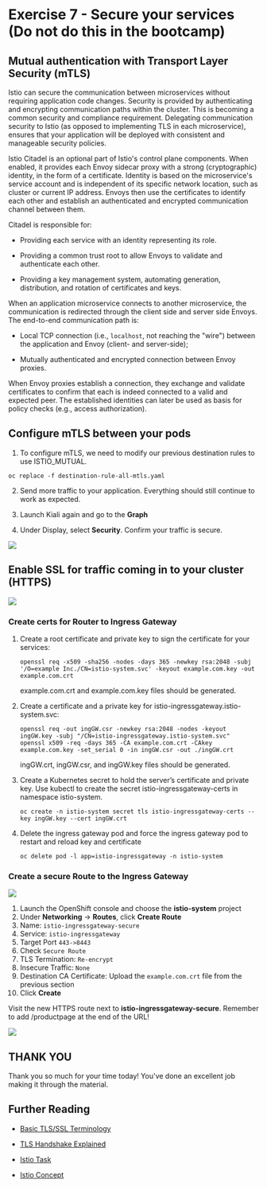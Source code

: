 # Exercise 7 - Secure your services (Do not do this in the bootcamp)

## Mutual authentication with Transport Layer Security (mTLS)

Istio can secure the communication between microservices without requiring application code changes. Security is provided by authenticating and encrypting communication paths within the cluster. This is becoming a common security and compliance requirement. Delegating communication security to Istio (as opposed to implementing TLS in each microservice), ensures that your application will be deployed with consistent and manageable security policies.

Istio Citadel is an optional part of Istio's control plane components. When enabled, it provides each Envoy sidecar proxy with a strong (cryptographic) identity, in the form of a certificate.
Identity is based on the microservice's service account and is independent of its specific network location, such as cluster or current IP address.
Envoys then use the certificates to identify each other and establish an authenticated and encrypted communication channel between them.

Citadel is responsible for:

* Providing each service with an identity representing its role.

* Providing a common trust root to allow Envoys to validate and authenticate each other.

* Providing a key management system, automating generation, distribution, and rotation of certificates and keys.

When an application microservice connects to another microservice, the communication is redirected through the client side and server side Envoys. The end-to-end communication path is:

* Local TCP connection (i.e., `localhost`, not reaching the "wire") between the application and Envoy (client- and server-side);

* Mutually authenticated and encrypted connection between Envoy proxies.

When Envoy proxies establish a connection, they exchange and validate certificates to confirm that each is indeed connected to a valid and expected peer. The established identities can later be used as basis for policy checks (e.g., access authorization).

## Configure mTLS between your pods

1.  To configure mTLS, we need to modify our previous destination rules to use ISTIO_MUTUAL. 

```shell
oc replace -f destination-rule-all-mtls.yaml
```

2. Send more traffic to your application. Everything should still continue to work as expected.

3. Launch Kiali again and go to the **Graph**

4. Under Display, select **Security**. Confirm your traffic is secure.

![](../README_images/kiali-security.png)


## Enable SSL for traffic coming in to your cluster (HTTPS)

![](../README_images/reencrypt.png)

### Create certs for Router to Ingress Gateway

1. Create a root certificate and private key to sign the certificate for your services:
    ```
    openssl req -x509 -sha256 -nodes -days 365 -newkey rsa:2048 -subj '/O=example Inc./CN=istio-system.svc' -keyout example.com.key -out example.com.crt
    ```
    example.com.crt and example.com.key files should be generated.

2. Create a certificate and a private key for istio-ingressgateway.istio-system.svc:
    ```
    openssl req -out ingGW.csr -newkey rsa:2048 -nodes -keyout ingGW.key -subj "/CN=istio-ingressgateway.istio-system.svc"
    openssl x509 -req -days 365 -CA example.com.crt -CAkey example.com.key -set_serial 0 -in ingGW.csr -out ./ingGW.crt
    ```
    ingGW.crt, ingGW.csr, and ingGW.key files should be generated.

3. Create a Kubernetes secret to hold the server’s certificate and private key. Use kubectl to create the secret istio-ingressgateway-certs in namespace istio-system.
    ```
    oc create -n istio-system secret tls istio-ingressgateway-certs --key ingGW.key --cert ingGW.crt
    ```

4. Delete the ingress gateway pod and force the ingress gateway pod to restart and reload key and certificate
    ```
    oc delete pod -l app=istio-ingressgateway -n istio-system
    ```

### Create a secure Route to the Ingress Gateway

![](../README_images/secure-route-create.png)

1. Launch the OpenShift console and choose the **istio-system** project
2. Under **Networking** -> **Routes**, click **Create Route**
3. Name: `istio-ingressgateway-secure`
4. Service: `istio-ingressgateway`
5. Target Port `443->8443`
6. Check `Secure Route`
7. TLS Termination: `Re-encrypt`
8. Insecure Traffic: `None`
9. Destination CA Certificate: Upload the `example.com.crt` file from the previous section
10. Click **Create**

Visit the new HTTPS route next to **istio-ingressgateway-secure**. Remember to add /productpage at the end of the URL!

![](../README_images/https-route.png)

## THANK YOU

Thank you so much for your time today!  You've done an excellent job making it through the material.

## Further Reading

* [Basic TLS/SSL Terminology](https://dzone.com/articles/tlsssl-terminology-and-basics)

* [TLS Handshake Explained](https://www.ibm.com/support/knowledgecenter/en/SSFKSJ_7.1.0/com.ibm.mq.doc/sy10660_.htm)

* [Istio Task](https://istio.io/docs/tasks/security/mutual-tls.html)

* [Istio Concept](https://istio.io/docs/concepts/security/mutual-tls.html)
